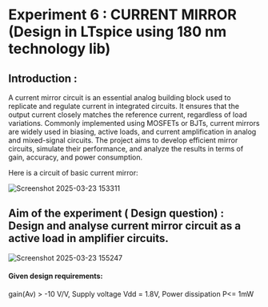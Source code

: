 # Experiment 6 : CURRENT MIRROR (Design in LTspice using 180 nm technology lib)
## Introduction :
A current mirror circuit is an essential analog building block used to replicate and regulate current in integrated circuits. It ensures that the output current closely matches the reference current, regardless of load variations. Commonly implemented using MOSFETs or BJTs, current mirrors are widely used in biasing, active loads, and current amplification in analog and mixed-signal circuits. The project aims to develop efficient mirror circuits, simulate their performance, and analyze the results in terms of gain, accuracy, and power consumption.

Here is a circuit of basic current mirror:

![Screenshot 2025-03-23 153311](https://github.com/user-attachments/assets/41ff46a4-edbc-4463-928a-7c0fff060b5b)

## Aim of the experiment ( Design question) : Design and analyse current mirror circuit as a active load in amplifier circuits.


![Screenshot 2025-03-23 155247](https://github.com/user-attachments/assets/4d32426c-47db-4e49-a5d6-880940f0bed1)

#### Given design requirements:
gain(Av) > -10 V/V, 
Supply voltage Vdd = 1.8V,
Power dissipation P<= 1mW
